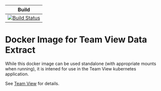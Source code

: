 | Build |
| ----- |
| [![Build Status](https://img.shields.io/docker/automated/rappdw/team-view-extract.svg)](https://hub.docker.com/r/rappdw/team-view-extract/) |


# Docker Image for Team View Data Extract

While this docker image can be used standalone (with appropriate mounts when running),
it is intened for use in the Team View kubernetes application.

See [Team View](https://github.com/rappdw/TeamView) for details.